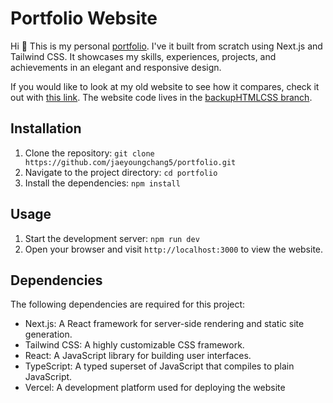 # Portfolio Website

Hi 👋 This is my personal [portfolio](https://jaeyoungchang.vercel.app). I've it built from scratch using Next.js and Tailwind CSS. It showcases my skills, experiences, projects, and achievements in an elegant and responsive design.

If you would like to look at my old website to see how it compares, check it out with [this link](https://jaeyoungchang-portfolio.netlify.app/). The website code lives in the [backupHTMLCSS branch](https://github.com/jaeyoungchang5/portfolio/tree/backupHTMLCSS).

## Installation

1. Clone the repository: `git clone https://github.com/jaeyoungchang5/portfolio.git`
2. Navigate to the project directory: `cd portfolio`
3. Install the dependencies: `npm install`

## Usage

1. Start the development server: `npm run dev`
2. Open your browser and visit `http://localhost:3000` to view the website.

## Dependencies

The following dependencies are required for this project:

- Next.js: A React framework for server-side rendering and static site generation.
- Tailwind CSS: A highly customizable CSS framework.
- React: A JavaScript library for building user interfaces.
- TypeScript: A typed superset of JavaScript that compiles to plain JavaScript.
- Vercel: A development platform used for deploying the website